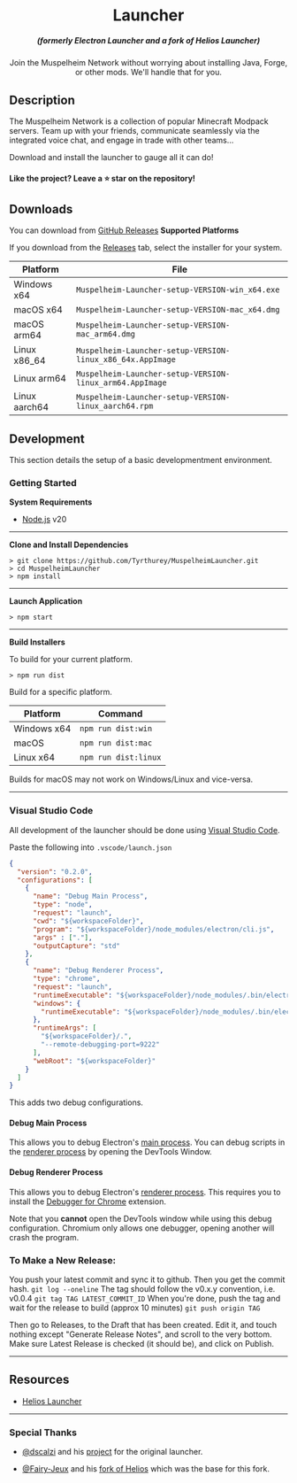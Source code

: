 <!-- <p align="center"><img src="./app/assets/images/minecraft_title.png" width="550px" height="250px" alt="aventium softworks"></p> -->

<h1 align="center">Launcher</h1>

<em><h5 align="center">(formerly Electron Launcher and a fork of Helios Launcher)</h5></em>

<p align="center">Join the Muspelheim Network without worrying about installing Java, Forge, or other mods. We'll handle that for you.</p>

## Description

The Muspelheim Network is a collection of popular Minecraft Modpack servers. Team up with your friends, communicate seamlessly via the integrated voice chat, and engage in trade with other teams...

Download and install the launcher to gauge all it can do!

<!-- #### Need Help? [Contact the developers]

[![Status Discord](https://lanyard.cnrad.dev/api/431469113341116426)](https://discord.com/users/431469113341116426) -->

#### Like the project? Leave a ⭐ star on the repository!

## Downloads

You can download from [GitHub Releases](https://github.com/Tyrthurey/MuspelheimLauncher/releases)
**Supported Platforms**

If you download from the [Releases](https://github.com/Tyrthurey/MuspelheimLauncher/releases) tab, select the installer for your system.

| Platform | File |
| -------- | ---- |
| Windows x64 | `Muspelheim-Launcher-setup-VERSION-win_x64.exe` |
| macOS x64 | `Muspelheim-Launcher-setup-VERSION-mac_x64.dmg` |
| macOS arm64 | `Muspelheim-Launcher-setup-VERSION-mac_arm64.dmg` |
| Linux x86_64 | `Muspelheim-Launcher-setup-VERSION-linux_x86_64x.AppImage` |
| Linux arm64 | `Muspelheim-Launcher-setup-VERSION-linux_arm64.AppImage` |
| Linux aarch64 | `Muspelheim-Launcher-setup-VERSION-linux_aarch64.rpm` |

## Development

This section details the setup of a basic developmentment environment.

### Getting Started

**System Requirements**

* [Node.js][nodejs] v20

---

**Clone and Install Dependencies**

```console
> git clone https://github.com/Tyrthurey/MuspelheimLauncher.git
> cd MuspelheimLauncher
> npm install
```

---

**Launch Application**

```console
> npm start
```

---

**Build Installers**

To build for your current platform.

```console
> npm run dist
```

Build for a specific platform.

| Platform    | Command              |
| ----------- | -------------------- |
| Windows x64 | `npm run dist:win`   |
| macOS       | `npm run dist:mac`   |
| Linux x64   | `npm run dist:linux` |

Builds for macOS may not work on Windows/Linux and vice-versa.

---

### Visual Studio Code

All development of the launcher should be done using [Visual Studio Code][vscode].

Paste the following into `.vscode/launch.json`

```JSON
{
  "version": "0.2.0",
  "configurations": [
    {
      "name": "Debug Main Process",
      "type": "node",
      "request": "launch",
      "cwd": "${workspaceFolder}",
      "program": "${workspaceFolder}/node_modules/electron/cli.js",
      "args" : ["."],
      "outputCapture": "std"
    },
    {
      "name": "Debug Renderer Process",
      "type": "chrome",
      "request": "launch",
      "runtimeExecutable": "${workspaceFolder}/node_modules/.bin/electron",
      "windows": {
        "runtimeExecutable": "${workspaceFolder}/node_modules/.bin/electron.cmd"
      },
      "runtimeArgs": [
        "${workspaceFolder}/.",
        "--remote-debugging-port=9222"
      ],
      "webRoot": "${workspaceFolder}"
    }
  ]
}
```

This adds two debug configurations.

#### Debug Main Process

This allows you to debug Electron's [main process][mainprocess]. You can debug scripts in the [renderer process][rendererprocess] by opening the DevTools Window.

#### Debug Renderer Process

This allows you to debug Electron's [renderer process][rendererprocess]. This requires you to install the [Debugger for Chrome][chromedebugger] extension.

Note that you **cannot** open the DevTools window while using this debug configuration. Chromium only allows one debugger, opening another will crash the program.

### To Make a New Release:

You push your latest commit and sync it to github. Then you get the commit hash.
`git log --oneline`
The tag should follow the v0.x.y convention, i.e. v0.0.4
`git tag TAG LATEST_COMMIT_ID`
When you're done, push the tag and wait for the release to build (approx 10 minutes)
`git push origin TAG`

Then go to Releases, to the Draft that has been created.
Edit it, and touch nothing except "Generate Release Notes", and scroll to the very bottom.
Make sure Latest Release is checked (it should be), and click on Publish.

---

## Resources

* [Helios Launcher](https://github.com/dscalzi/HeliosLauncher)

<!-- The best way to contact the developers is on [Discord](https://discord.com/users/431469113341116426). -->

---


[nodejs]: https://nodejs.org/en/ 'Node.js'
[vscode]: https://code.visualstudio.com/ 'Visual Studio Code'
[mainprocess]: https://electronjs.org/docs/tutorial/application-architecture#main-and-renderer-processes 'Main Process'
[rendererprocess]: https://electronjs.org/docs/tutorial/application-architecture#main-and-renderer-processes 'Renderer Process'
[chromedebugger]: https://marketplace.visualstudio.com/items?itemName=msjsdiag.debugger-for-chrome 'Debugger for Chrome'
[discord]: https://discord.gg/zNWUXdt 'Discord'
[issues]: https://github.com/dscalzi/HeliosLauncher/wiki 'issues'
[nebula]: https://github.com/dscalzi/Nebula 'dscalzi/Nebula'
[v2branch]: https://github.com/dscalzi/HeliosLauncher/tree/ts-refactor 'v2 branch'

### Special Thanks

* [@dscalzi](https://github.com/dscalzi) and his [project](https://github.com/dscalzi/HeliosLauncher) for the original launcher.

* [@Fairy-Jeux](https://github.com/Fairy-Jeux) and his [fork of Helios](https://github.com/Fairy-Jeux/CreateAcademyLauncher) which was the base for this fork.
